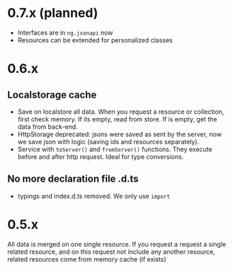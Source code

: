 # 0.7.x (planned)

- Interfaces are in `ng.jsonapi` now
- Resources can be extended for personalized classes

# 0.6.x

## Localstorage cache

- Save on localstore all data. When you request a resource or collection, first check memory. If its empty, read from store. If is empty, get the data from back-end.
- HttpStorage deprecated: jsons were saved as sent by the server, now we save json with logic (saving ids and resources separately).
- Service with `toServer()` and `fromServer()` functions. They execute before and after http request. Ideal for type conversions.

## No more declaration file .d.ts

- typings and index.d.ts removed. We only use `import`

# 0.5.x

All data is merged on one single resource. If you request a request a single related resource, and on this request not include any another resource, related resources come from memory cache (if exists)
